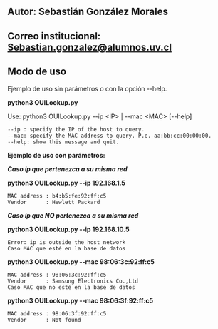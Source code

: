 ## Autor: Sebastián González Morales

## Correo institucional: Sebastian.gonzalez@alumnos.uv.cl

## Modo de uso

Ejemplo de uso sin parámetros o con la opción --help.

**python3 OUILookup.py**

Use: python3 OUILookup.py --ip <IP<IP>> | --mac <MAC<MAC>> [--help]
    
    --ip : specify the IP of the host to query.
	--mac: specify the MAC address to query. P.e. aa:bb:cc:00:00:00.
	--help: show this message and quit.

**Ejemplo de uso con parámetros:**

***Caso ip que pertenezca a su misma red***

**python3 OUILookup.py --ip 192.168.1.5**

    MAC address : b4:b5:fe:92:ff:c5
    Vendor      : Hewlett Packard

***Caso ip que NO pertenezca a su misma red***

**python3 OUILookup.py --ip 192.168.10.5**

    Error: ip is outside the host network
    Caso MAC que esté en la base de datos

**python3 OUILookup.py --mac 98:06:3c:92:ff:c5**

    MAC address : 98:06:3c:92:ff:c5
    Vendor      : Samsung Electronics Co.,Ltd
    Caso MAC que no esté en la base de datos

**python3 OUILookup.py --mac 98:06:3f:92:ff:c5**
    
    MAC address : 98:06:3f:92:ff:c5
    Vendor      : Not found
